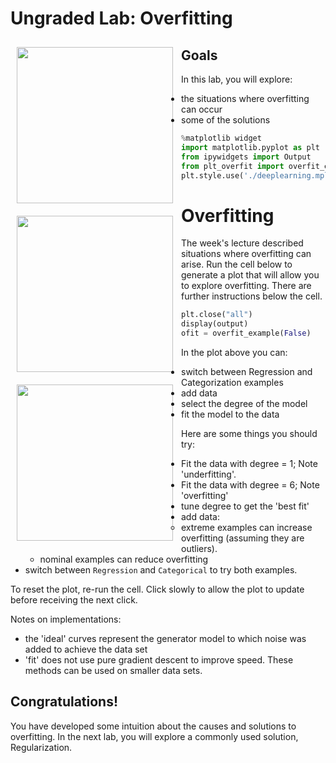 # Ungraded Lab:  Overfitting 

<img align="left" src="./images/C1_W3_Overfitting_a.png"     style=" width:250px; padding: 10px; " >
<img align="left" src="./images/C1_W3_Overfitting_b.png"     style=" width:250px; padding: 10px; " >
<img align="left" src="./images/C1_W3_Overfitting_c.png"     style=" width:250px; padding: 10px; " >

## Goals
In this lab, you will explore:
- the situations where overfitting can occur
- some of the solutions


```python
%matplotlib widget
import matplotlib.pyplot as plt
from ipywidgets import Output
from plt_overfit import overfit_example, output
plt.style.use('./deeplearning.mplstyle')
```

# Overfitting
The week's lecture described situations where overfitting can arise. Run the cell below to generate a plot that will allow you to explore overfitting. There are further instructions below the cell.


```python
plt.close("all")
display(output)
ofit = overfit_example(False)
```

In the plot above you can:
- switch between Regression and Categorization examples
- add data
- select the degree of the model
- fit the model to the data  

Here are some things you should try:
- Fit the data with degree = 1; Note 'underfitting'.
- Fit the data with degree = 6; Note 'overfitting'
- tune degree to get the 'best fit'
- add data:
    - extreme examples can increase overfitting (assuming they are outliers).
    - nominal examples can reduce overfitting
- switch between `Regression` and `Categorical` to try both examples.

To reset the plot, re-run the cell. Click slowly to allow the plot to update before receiving the next click.

Notes on implementations:
- the 'ideal' curves represent the generator model to which noise was added to achieve the data set
- 'fit' does not use pure gradient descent to improve speed. These methods can be used on smaller data sets. 

## Congratulations!
You have developed some intuition about the causes and solutions to overfitting. In the next lab, you will explore a commonly used solution, Regularization.


```python

```
